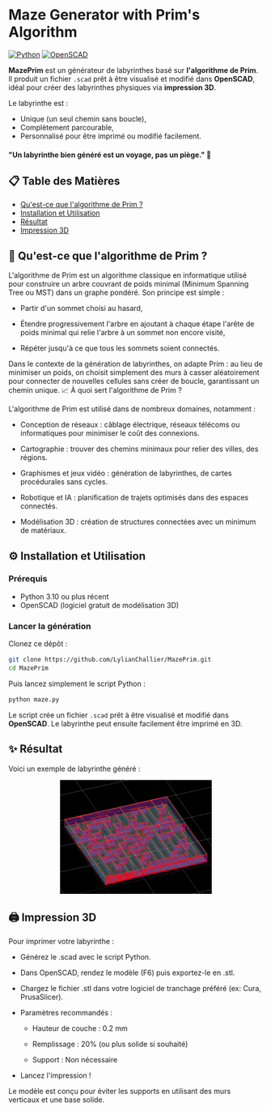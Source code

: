 # Maze Generator with Prim's Algorithm

[![Python](https://img.shields.io/badge/Python-3.10+-blue.svg)](https://www.python.org/)
[![OpenSCAD](https://img.shields.io/badge/OpenSCAD-Compatible-dgreen.svg)](https://openscad.org/)

**MazePrim** est un générateur de labyrinthes basé sur **l'algorithme de Prim**.  
Il produit un fichier `.scad` prêt à être visualisé et modifié dans **OpenSCAD**, idéal pour créer des labyrinthes physiques via **impression 3D**.

Le labyrinthe est :
- Unique (un seul chemin sans boucle),
- Complètement parcourable,
- Personnalisé pour être imprimé ou modifié facilement.


#### "Un labyrinthe bien généré est un voyage, pas un piège." 🧩

## 📋 Table des Matières

- [Qu'est-ce que l'algorithme de Prim ?](#-Qu-est-ce-que-l-algorithme-de-Prim-?)
- [Installation et Utilisation](#-Installation-et-Utilisation)
- [Résultat](#-resultat)
- [Impression 3D](#-Impression-3D)

## 🧠 Qu'est-ce que l'algorithme de Prim ?

L'algorithme de Prim est un algorithme classique en informatique utilisé pour construire un arbre couvrant de poids minimal (Minimum Spanning Tree ou MST) dans un graphe pondéré.
Son principe est simple :

- Partir d'un sommet choisi au hasard,

- Étendre progressivement l'arbre en ajoutant à chaque étape l'arête de poids minimal qui relie l'arbre à un sommet non encore visité,

- Répéter jusqu'à ce que tous les sommets soient connectés.

Dans le contexte de la génération de labyrinthes, on adapte Prim : au lieu de minimiser un poids, on choisit simplement des murs à casser aléatoirement pour connecter de nouvelles cellules sans créer de boucle, garantissant un chemin unique.
📈 À quoi sert l'algorithme de Prim ?

L'algorithme de Prim est utilisé dans de nombreux domaines, notamment :

- Conception de réseaux : câblage électrique, réseaux télécoms ou informatiques pour minimiser le coût des connexions.

- Cartographie : trouver des chemins minimaux pour relier des villes, des régions.

- Graphismes et jeux vidéo : génération de labyrinthes, de cartes procédurales sans cycles.

- Robotique et IA : planification de trajets optimisés dans des espaces connectés.

- Modélisation 3D : création de structures connectées avec un minimum de matériaux.


## ⚙️ Installation et Utilisation

### Prérequis

- Python 3.10 ou plus récent
- OpenSCAD (logiciel gratuit de modélisation 3D)

### Lancer la génération

Clonez ce dépôt :

```bash
git clone https://github.com/LylianChallier/MazePrim.git
cd MazePrim
```

Puis lancez simplement le script Python :

```bash
python maze.py
```

Le script crée un fichier `.scad` prêt à être visualisé et modifié dans **OpenSCAD**. Le labyrinthe peut ensuite facilement être imprimé en 3D.

## ✨ Résultat

Voici un exemple de labyrinthe généré :

<p align="center">
  <img src="maze.png" alt="Exemple labyrinthe" width="300px">
</p>

## 🖨️ Impression 3D

Pour imprimer votre labyrinthe :

- Générez le .scad avec le script Python.

- Dans OpenSCAD, rendez le modèle (F6) puis exportez-le en .stl.

- Chargez le fichier .stl dans votre logiciel de tranchage préféré (ex: Cura, PrusaSlicer).

- Paramètres recommandés :

    - Hauteur de couche : 0.2 mm

    - Remplissage : 20% (ou plus solide si souhaité)

    - Support : Non nécessaire

- Lancez l'impression !

Le modèle est conçu pour éviter les supports en utilisant des murs verticaux et une base solide.
